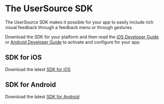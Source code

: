 # The UserSource SDK

The UserSource SDK makes it possible for your app to easily include rich visual feedback through a feedback menu or through gestures.

Download the SDK for your platform and then read the [iOS Developer Guide](iosug) or [Android Developer Guide](androidug) to activate and configure for your app.

## SDK for iOS

Download the latest [SDK for iOS](https://storage.googleapis.com/downloads.usersource.io/sdk/ios/latest/UserSource_SDK_iOS.zip)

## SDK for Android

Download the latest [SDK for Android](https://storage.googleapis.com/downloads.usersource.io/sdk/android/latest/UserSource_SDK_Android.zip)
